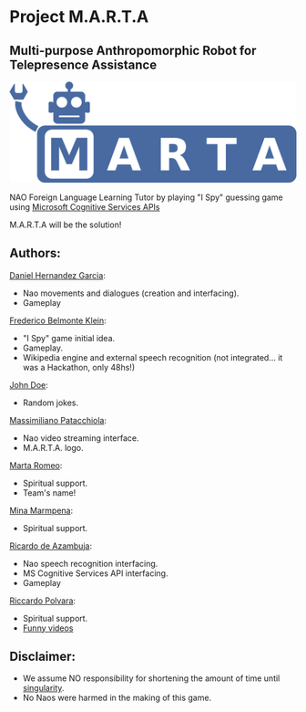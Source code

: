 # Project M.A.R.T.A

## Multi-purpose Anthropomorphic Robot for Telepresence Assistance

![alt text][logo]

NAO Foreign Language Learning Tutor by playing "I Spy" guessing game using [Microsoft Cognitive Services APIs][MCS]

M.A.R.T.A will be the solution!


## Authors:

[Daniel Hernandez Garcia](https://github.com/dhgarcia):
- Nao movements and dialogues (creation and interfacing).
- Gameplay

[Frederico Belmonte Klein](https://github.com/frederico-klein):
- "I Spy" game initial idea.
- Gameplay.
- Wikipedia engine and external speech recognition (not integrated... it was a Hackathon, only 48hs!)

[John Doe](https://en.wikipedia.org/wiki/John_Doe):
- Random jokes.

[Massimiliano Patacchiola](http://mpatacchiola.github.io/):
- Nao video streaming interface.
- M.A.R.T.A. logo.

[Marta Romeo](http://www.google.it/#q=%22marta+romeo%22):
- Spiritual support.
- Team's name!

[Mina Marmpena](https://www.researchgate.net/profile/Mina_Marmpena):
- Spiritual support.

[Ricardo de Azambuja](http://ricardodeazambuja.com):
- Nao speech recognition interfacing.
- MS Cognitive Services API interfacing.
- Gameplay

[Riccardo Polvara](https://www.researchgate.net/profile/Riccardo_Polvara):
- Spiritual support.
- [Funny videos](https://www.youtube.com/watch?v=JAFQFvSPhQ8)

## Disclaimer:
- We assume NO responsibility for shortening the amount of time until [singularity](https://en.wikipedia.org/wiki/Technological_singularity).
- No Naos were harmed in the making of this game.

[logo]: marta_logo.png

[MCS]: https://www.microsoft.com/cognitive-services/en-us/
